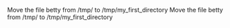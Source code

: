 Move the file betty from /tmp/ to /tmp/my_first_directory
Move the file betty from /tmp/ to /tmp/my_first_directory
